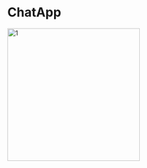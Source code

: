 # ChatApp
<img width="298" alt="1" src="https://github.com/Oramus/ChatApp/assets/80525032/c4c1e014-1703-47f9-9f65-1635308920a5">
